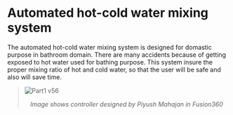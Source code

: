 # Automated hot-cold water mixing system

The automated hot-cold water mixing system is designed for domastic purpose in bathroom domain. There are many accidents because of getting exposed to hot water used for bathing purpose. This system insure the proper mixing ratio of hot and cold water, so that the user will be safe and also will save time.

> ![Part1 v56](https://user-images.githubusercontent.com/71897685/146817378-ad76bb1b-8dac-4e6a-b097-ad9828195dda.jpg)
> <p align = 'center' ><i> Image shows controller designed by Piyush Mahajan in Fusion360 </i></p>
